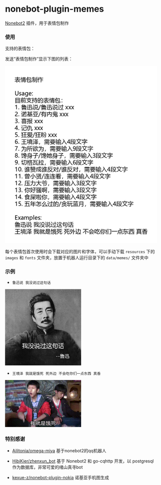 # nonebot-plugin-memes

[Nonebot2](https://github.com/nonebot/nonebot2) 插件，用于表情包制作


### 使用

支持的表情包：

发送“表情包制作”显示下图的列表：

<div align="left">
  <img src="./examples/1.jpg" width="500" />
</div>


每个表情包首次使用时会下载对应的图片和字体，可以手动下载 `resources` 下的 `images` 和 `fonts` 文件夹，放置于机器人运行目录下的 `data/memes/` 文件夹中


### 示例

 - `鲁迅说 我没说过这句话`

<div align="left">
  <img src="./examples/2.png" width="250" />
</div>


 - `王境泽 我就是饿死 死外边 不会吃你们一点东西 真香`

<div align="left">
  <img src="./examples/3.gif" width="250" />
</div>


### 特别感谢

- [Ailitonia/omega-miya](https://github.com/Ailitonia/omega-miya) 基于nonebot2的qq机器人

- [HibiKier/zhenxun_bot](https://github.com/HibiKier/zhenxun_bot) 基于 Nonebot2 和 go-cqhttp 开发，以 postgresql 作为数据库，非常可爱的绪山真寻bot

- [kexue-z/nonebot-plugin-nokia](https://github.com/kexue-z/nonebot-plugin-nokia) 诺基亚手机图生成
